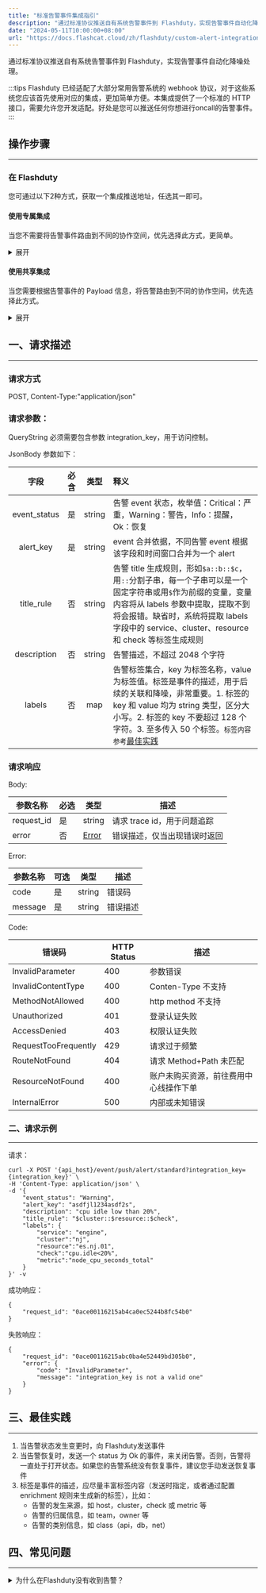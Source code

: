 ```yaml
---
title: "标准告警事件集成指引"
description: "通过标准协议推送自有系统告警事件到 Flashduty，实现告警事件自动化降噪处理。"
date: "2024-05-11T10:00:00+08:00"
url: "https://docs.flashcat.cloud/zh/flashduty/custom-alert-integration-guide"
---
```


通过标准协议推送自有系统告警事件到 Flashduty，实现告警事件自动化降噪处理。

:::tips
Flashduty 已经适配了大部分常用告警系统的 webhook 协议，对于这些系统您应该首先使用对应的集成，更加简单方便。本集成提供了一个标准的 HTTP 接口，需要允许您开发适配。好处是您可以推送任何你想进行oncall的告警事件。
:::

<div class="hide">

## 操作步骤
---

### 在 Flashduty

您可通过以下2种方式，获取一个集成推送地址，任选其一即可。

#### 使用专属集成

当您不需要将告警事件路由到不同的协作空间，优先选择此方式，更简单。

<details>
  <summary>展开</summary>
  
  1. 进入 Flashduty 控制台，选择 **协作空间**，进入某个空间的详情页面
  2. 选择 **集成数据** tab，点击 **添加一个集成**，进入添加集成页面
  3. 选择 **标准告警事件** 集成，点击 **保存**，生成卡片。
  4. 点击生成的卡片，可以查看到 **推送地址**，复制备用，完成。
    
</details>

#### 使用共享集成

当您需要根据告警事件的 Payload 信息，将告警路由到不同的协作空间，优先选择此方式。

<details>
  <summary>展开</summary>
  
  1. 进入 Flashduty 控制台，选择 **集成中心=>告警事件**，进入集成选择页面。
  2. 选择 **标准告警事件** 集成：
        - **集成名称**：为当前集成定义一个名称。
  3. 点击 **保存** 后，复制当前页面的新生成的 **推送地址** 备用。
  4. 点击 **创建路由**，为集成配置路由规则。您可以按条件匹配不同的告警到不同的协作空间，也可以直接设置默认协作空间作为兜底，后续再按需调整。
  5. 完成。
    
</details>
</div>


## 一、请求描述
---

### 请求方式

<div class="md-block">

POST, Content-Type:"application/json"

</div>

### 请求参数：

<div class="md-block">

QueryString 必须需要包含参数 integration_key，用于访问控制。

JsonBody 参数如下：

|     字段     | 必含 |  类型  | 释义                                                                                                                                                                                                                                               |
| :----------: | :--: | :----: | :------------------------------------------------------------------------------------------------------------------------------------------------------------------------------------------------------------------------------------------------- |                                                                                                                                                                                         
| event_status |  是  | string | 告警 event 状态，枚举值：Critical：严重，Warning：警告，Info：提醒，Ok：恢复                                                                                                                                                                       |
|  alert_key   |  是  | string | event 合并依据，不同告警 event 根据该字段和时间窗口合并为一个 alert                                                                                                                                                                                |
|  title_rule  |  否  | string | 告警 title 生成规则，形如`$a::b::$c`，用`::`分割子串，每一个子串可以是一个固定字符串或用`$`作为前缀的变量，变量内容将从 labels 参数中提取，提取不到将会报错。缺省时，系统将提取 labels 字段中的 service、cluster、resource 和 check 等标签生成规则 |
| description  |  否  | string | 告警描述，不超过 2048 个字符                                                                                                                                                                                                                       |
|    labels    |  否  |  map   | 告警标签集合，key 为标签名称，value 为标签值。标签是事件的描述，用于后续的关联和降噪，非常重要。1. 标签的 key 和 value 均为 string 类型，区分大小写。2. 标签的 key 不要超过 128 个字符。3. 至多传入 50 个标签。`标签内容参考`[最佳实践](#最佳实践) |

</div>

### 请求响应

<div class="md-block">
    
Body:
    
参数名称|必选|类型|描述
----------|---|---|---
request_id|是|string|请求 trace id，用于问题追踪
error|否|[Error](#Error)|错误描述，仅当出现错误时返回

<span id="Error"></span>
Error:

| 参数名称 | 可选 | 类型   | 描述     |
| -------- | ---- | ------ | -------- |
| code     | 是   | string | 错误码   |
| message  | 是   | string | 错误描述 |

<span id="Code"></span>
Code:

| 错误码               | HTTP Status | 描述                                   |
| -------------------- | ----------- | -------------------------------------- |
| InvalidParameter     | 400         | 参数错误                               |
| InvalidContentType   | 400         | Conten-Type 不支持                     |
| MethodNotAllowed     | 400         | http method 不支持                     |
| Unauthorized         | 401         | 登录认证失败                           |
| AccessDenied         | 403         | 权限认证失败                           |
| RequestTooFrequently | 429         | 请求过于频繁                           |
| RouteNotFound        | 404         | 请求 Method+Path 未匹配                |
| ResourceNotFound     | 400         | 账户未购买资源，前往费用中心线操作下单 |
| InternalError        | 500         | 内部或未知错误                         |

</div>

### 二、请求示例
---

请求：

```
curl -X POST '{api_host}/event/push/alert/standard?integration_key={integration_key}' \
-H 'Content-Type: application/json' \
-d '{
    "event_status": "Warning",
    "alert_key": "asdfjl1234asdf2s",
    "description": "cpu idle low than 20%",
    "title_rule": "$cluster::$resource::$check",
    "labels": {
        "service": "engine",
        "cluster":"nj",
        "resource":"es.nj.01",
        "check":"cpu.idle<20%",
        "metric":"node_cpu_seconds_total"
    }
}' -v

```

成功响应：

```
{
    "request_id": "0ace00116215ab4ca0ec5244b8fc54b0"
}
```

失败响应：

```
{
    "request_id": "0ace00116215abc0ba4e52449bd305b0",
    "error": {
        "code": "InvalidParameter",
        "message": "integration_key is not a valid one"
    }
}
```

## 三、最佳实践 <span id="最佳实践"></span>
---

1. 当告警状态发生变更时，向 Flashduty发送事件
2. 当告警恢复时，发送一个 status 为 Ok 的事件，来关闭告警。否则，告警将一直处于打开状态。如果您的告警系统没有恢复事件，建议您手动发送恢复事件
3. 标签是事件的描述，应尽量丰富标签内容（发送时指定，或者通过配置 enrichment 规则来生成新的标签），比如：
   - 告警的发生来源，如 host，cluster，check 或 metric 等
   - 告警的归属信息，如 team，owner 等
   - 告警的类别信息，如 class（api，db，net）


## 四、常见问题
---

<details>
  <summary>为什么在Flashduty没有收到告警？</summary>

  #### 在 Flashduty
  
  1. 查看集成是否展示了 **最新事件时间**？如果没有，代表Flashduty没有收到推送，直接优先您的系统。
  2. 如果您使用的是 **共享集成**，优先确认您是否配置了 **路由规则**。不设置路由规则，系统会直接拒绝新的推送，因为没有协作空间可以承接您的告警。这种情况下，直接配置路由规则到您期望的空间即可。

  #### 在您的系统

  1. 确认您请求的地址，和集成详情中的地址完全一致。
  2. 确认您的服务可以访问外网 api.flashcat.cloud 域名。如果不可以，您首先需要为 server 开通外网，或单独针对 Flashduty 的域名开通外网访问。
  3. 打印 Flashduty 服务的响应结果，查看是否有明确信息。

  如果以上步骤执行之后，仍然没有查询到问题根因，请 **携带请求响应中的 request_id** 联系我们。
    
</details>




